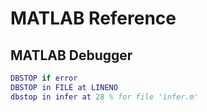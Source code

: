 # MATLAB Reference

## MATLAB Debugger

```matlab
DBSTOP if error
DBSTOP in FILE at LINENO
dbstop in infer at 28 % for file 'infer.m'
```
<!--stackedit_data:
eyJoaXN0b3J5IjpbLTkyMDgwNjEyMV19
-->